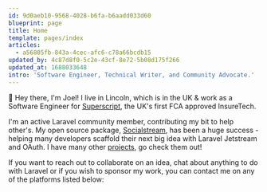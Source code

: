 ```yaml
---
id: 9d0aeb10-9568-4028-b6fa-b6aadd033d60
blueprint: page
title: Home
template: pages/index
articles:
  - a56805fb-843a-4cec-afc6-c78a66bcdb15
updated_by: 4c87d8f0-5c2e-43cf-8e72-5b08d175f266
updated_at: 1688033648
intro: 'Software Engineer, Technical Writer, and Community Advocate.'
---
```

👋 Hey there, I'm Joel! I live in Lincoln, which is in the UK & work as a Software Engineer for [Superscript](https://gosuperscript.com/), the UK's first FCA approved InsureTech.

I'm an active Laravel community member, contributing my bit to help other's. My open source package, [Socialstream](htts://github.com/joelbutcher/socialstream), has been a huge success - helping many developers scaffold their next big idea with Laravel Jetstream and OAuth. I have many other [projects](https://joelbutcher.com/projects), go check them out!

If you want to reach out to collaborate on an idea, chat about anything to do with Laravel or if you wish to sponsor my work, you can contact me on any of the platforms listed below: